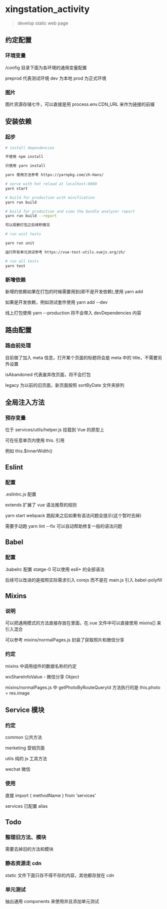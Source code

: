 # xingstation_activity

> develop static web page

## 约定配置

### 环境变量

/config 目录下面为各环境的通用变量配置

preprod 代表测试环境
dev 为本地
prod 为正式环境

### 图片

图片资源存储七牛，可以直接是用 process.env.CDN_URL 来作为链接的前缀

## 安装依赖

### 起步

```bash
# install dependencies

不使用 npm install

只使用 yarn install

yarn 使用方法参考 https://yarnpkg.com/zh-Hans/

# serve with hot reload at localhost:8080
yarn start

# build for production with minification
yarn run build

# build for production and view the bundle analyzer report
yarn run build --report

可以观察打包之后体积情况

# run unit tests

yarn run unit

运行所有单元测试参考 https://vue-test-utils.vuejs.org/zh/

# run all tests
yarn test
```

### 新增依赖

新增的依赖如果在打包的时候需要用到(即不是开发依赖),使用 yarn add

如果是开发依赖，例如测试套件使用 yarn add --dev

线上打包使用 yarn --production 将不会带入 devDependencies 内容

## 路由配置

### 路由前处理

目前做了加入 meta 信息，打开某个页面的标题将会是 meta 中的 title，不需要另外设置

isAbandoned 代表废弃改页面，将不会打包

legacy 为以前的旧页面，新页面按照 sortByDate 文件夹排列

## 全局注入方法

### 预存变量

位于 services/utils/helper.js 挂载到 Vue 的原型上

可在任意单页内使用 this. 引用

例如 this.$innerWidth()

## Eslint

### 配置

.eslintrc.js 配置

extends 扩展了 vue 语法推荐的规则

yarn start webpack 跑起来之后如果有语法问题会提示(这个暂时去掉)

需要手动跑 yarn lint --fix 可以自动帮助修复一般的语法问题

## Babel

### 配置

.babelrc 配置 statge-0 可以使用 es6+ 的全部语法

后续可以改进的是按照实际需求引入 corejs 而不是在 main.js 引入 babel-polyfill

## Mixins

### 说明

可以把通用模式的方法直接存放在里面，在.vue 文件中可以直接使用 mixins[] 来引入混合

可以参考 mixins/normalPages.js 封装了获取照片和微信分享

### 约定

mixins 中调用组件的数据名称的约定

wxShareInfoValue - 微信分享 Object

mixins/normalPages.js 中 getPhotoByRouteQueryId 方法执行的是 this.photo = res.image

## Service 模块

### 约定

common 公共方法

merketing 营销页面

utils 纯的 js 工具方法

wechat 微信

### 使用

直接 import { methodName } from 'services'

services 已配置 alias

## Todo

### 整理旧方法、模块

需要去掉旧的方法和模块

### 静态资源走 cdn

static 文件下面只存不得不存的内容，其他都存放在 cdn

### 单元测试

抽出通用 components 来使用并且添加单元测试
